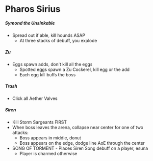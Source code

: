 # Pharos Sirius

##### Symond the Unsinkable

- Spread out if able, kill hounds ASAP
  - At three stacks of debuff, you explode

##### Zu

- Eggs spawn adds, don't kill all the eggs
  - Spotted eggs spawn a Zu Cockerel, kill egg or the add
  - Each egg kill buffs the boss

##### Trash

- Click all Aether Valves

##### Siren

- Kill Storm Sargeants FIRST
- When boss leaves the arena, collapse near center for one of two attacks:
  - Boss appears in middle, donut
  - Boss appears on the edge, dodge line AoE through the center
- SONG OF TORMENT - Places Siren Song debuff on a player, esuna
  - Player is charmed otherwise

